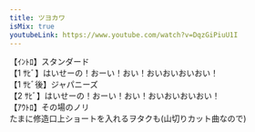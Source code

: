 ```yaml
---
title: ツヨカワ
isMix: true
youtubeLink: https://www.youtube.com/watch?v=DqzGiPiuU1I
---
```


<t s=4>【ｲﾝﾄﾛ】</t>スタンダード<br />
<t s=60>【1 ｻﾋﾞ】</t>はいせーの！おーい！おい！おいおいおいおい！<br />
<t s=137>【1 ｻﾋﾞ後】</t>ジャパニーズ<br />
<t s=161>【2 ｻﾋﾞ】</t>はいせーの！おーい！おい！おいおいおいおい！<br />
<t s=178>【ｱｳﾄﾛ】</t>その場のノリ<br />
たまに修造口上ショートを入れるヲタクも(山切りカット曲なので)
